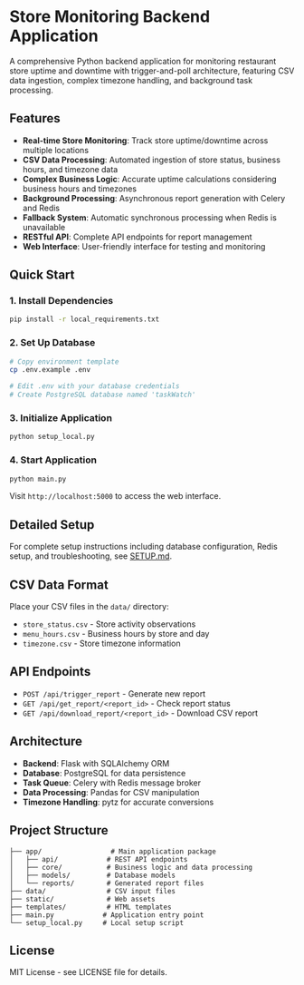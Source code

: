 # Store Monitoring Backend Application

A comprehensive Python backend application for monitoring restaurant store uptime and downtime with trigger-and-poll architecture, featuring CSV data ingestion, complex timezone handling, and background task processing.

## Features

- **Real-time Store Monitoring**: Track store uptime/downtime across multiple locations
- **CSV Data Processing**: Automated ingestion of store status, business hours, and timezone data
- **Complex Business Logic**: Accurate uptime calculations considering business hours and timezones
- **Background Processing**: Asynchronous report generation with Celery and Redis
- **Fallback System**: Automatic synchronous processing when Redis is unavailable
- **RESTful API**: Complete API endpoints for report management
- **Web Interface**: User-friendly interface for testing and monitoring

## Quick Start

### 1. Install Dependencies
```bash
pip install -r local_requirements.txt
```

### 2. Set Up Database
```bash
# Copy environment template
cp .env.example .env

# Edit .env with your database credentials
# Create PostgreSQL database named 'taskWatch'
```

### 3. Initialize Application
```bash
python setup_local.py
```

### 4. Start Application
```bash
python main.py
```

Visit `http://localhost:5000` to access the web interface.

## Detailed Setup

For complete setup instructions including database configuration, Redis setup, and troubleshooting, see [SETUP.md](SETUP.md).

## CSV Data Format

Place your CSV files in the `data/` directory:

- `store_status.csv` - Store activity observations
- `menu_hours.csv` - Business hours by store and day
- `timezone.csv` - Store timezone information

## API Endpoints

- `POST /api/trigger_report` - Generate new report
- `GET /api/get_report/<report_id>` - Check report status  
- `GET /api/download_report/<report_id>` - Download CSV report

## Architecture

- **Backend**: Flask with SQLAlchemy ORM
- **Database**: PostgreSQL for data persistence
- **Task Queue**: Celery with Redis message broker
- **Data Processing**: Pandas for CSV manipulation
- **Timezone Handling**: pytz for accurate conversions

## Project Structure

```
├── app/                 # Main application package
│   ├── api/            # REST API endpoints
│   ├── core/           # Business logic and data processing
│   ├── models/         # Database models
│   └── reports/        # Generated report files
├── data/               # CSV input files
├── static/             # Web assets
├── templates/          # HTML templates
├── main.py            # Application entry point
└── setup_local.py     # Local setup script
```

## License

MIT License - see LICENSE file for details.